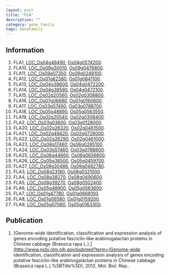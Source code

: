 ```yaml
---
layout: post
title: "FLA"
description: ""
category: gene family
tags: GeneFamily
---
```


## Information
1. FLA1, [LOC_Os04g48490](http://rice.plantbiology.msu.edu/cgi-bin/ORF_infopage.cgi?orf=LOC_Os04g48490), [Os04g0574200](http://rapdb.dna.affrc.go.jp/viewer/gbrowse_details/irgsp1?name=Os04g0574200).
2. FLA10, [LOC_Os09g30010](http://rice.plantbiology.msu.edu/cgi-bin/ORF_infopage.cgi?orf=LOC_Os09g30010), [Os09g0476800](http://rapdb.dna.affrc.go.jp/viewer/gbrowse_details/irgsp1?name=Os09g0476800).
3. FLA11, [LOC_Os09g07350](http://rice.plantbiology.msu.edu/cgi-bin/ORF_infopage.cgi?orf=LOC_Os09g07350), [Os09g0248100](http://rapdb.dna.affrc.go.jp/viewer/gbrowse_details/irgsp1?name=Os09g0248100).
4. FLA12, [LOC_Os01g62380](http://rice.plantbiology.msu.edu/cgi-bin/ORF_infopage.cgi?orf=LOC_Os01g62380), [Os01g0841100](http://rapdb.dna.affrc.go.jp/viewer/gbrowse_details/irgsp1?name=Os01g0841100).
5. FLA13, [LOC_Os04g39600](http://rice.plantbiology.msu.edu/cgi-bin/ORF_infopage.cgi?orf=LOC_Os04g39600), [Os04g0472200](http://rapdb.dna.affrc.go.jp/viewer/gbrowse_details/irgsp1?name=Os04g0472200).
6. FLA14, [LOC_Os04g39590](http://rice.plantbiology.msu.edu/cgi-bin/ORF_infopage.cgi?orf=LOC_Os04g39590), [Os04g0472100](http://rapdb.dna.affrc.go.jp/viewer/gbrowse_details/irgsp1?name=Os04g0472100).
7. FLA15, [LOC_Os02g20560](http://rice.plantbiology.msu.edu/cgi-bin/ORF_infopage.cgi?orf=LOC_Os02g20560), [Os02g0308800](http://rapdb.dna.affrc.go.jp/viewer/gbrowse_details/irgsp1?name=Os02g0308800).
8. FLA16, [LOC_Os07g06680](http://rice.plantbiology.msu.edu/cgi-bin/ORF_infopage.cgi?orf=LOC_Os07g06680), [Os07g0160600](http://rapdb.dna.affrc.go.jp/viewer/gbrowse_details/irgsp1?name=Os07g0160600).
9. FLA17, [LOC_Os03g57490](http://rice.plantbiology.msu.edu/cgi-bin/ORF_infopage.cgi?orf=LOC_Os03g57490), [Os03g0788700](http://rapdb.dna.affrc.go.jp/viewer/gbrowse_details/irgsp1?name=Os03g0788700).
10. FLA18, [LOC_Os05g48890](http://rice.plantbiology.msu.edu/cgi-bin/ORF_infopage.cgi?orf=LOC_Os05g48890), [Os05g0563550](http://rapdb.dna.affrc.go.jp/viewer/gbrowse_details/irgsp1?name=Os05g0563550).
11. FLA19, [LOC_Os02g20540](http://rice.plantbiology.msu.edu/cgi-bin/ORF_infopage.cgi?orf=LOC_Os02g20540), [Os02g0308400](http://rapdb.dna.affrc.go.jp/viewer/gbrowse_details/irgsp1?name=Os02g0308400).
12. FLA2, [LOC_Os03g03600](http://rice.plantbiology.msu.edu/cgi-bin/ORF_infopage.cgi?orf=LOC_Os03g03600), [Os03g0128000](http://rapdb.dna.affrc.go.jp/viewer/gbrowse_details/irgsp1?name=Os03g0128000).
13. FLA20, [LOC_Os02g26320](http://rice.plantbiology.msu.edu/cgi-bin/ORF_infopage.cgi?orf=LOC_Os02g26320), [Os02g0461500](http://rapdb.dna.affrc.go.jp/viewer/gbrowse_details/irgsp1?name=Os02g0461500).
14. FLA21, [LOC_Os02g49420](http://rice.plantbiology.msu.edu/cgi-bin/ORF_infopage.cgi?orf=LOC_Os02g49420), [Os02g0726000](http://rapdb.dna.affrc.go.jp/viewer/gbrowse_details/irgsp1?name=Os02g0726000).
15. FLA22, [LOC_Os02g26290](http://rice.plantbiology.msu.edu/cgi-bin/ORF_infopage.cgi?orf=LOC_Os02g26290), [Os02g0461000](http://rapdb.dna.affrc.go.jp/viewer/gbrowse_details/irgsp1?name=Os02g0461000).
16. FLA23, [LOC_Os06g17460](http://rice.plantbiology.msu.edu/cgi-bin/ORF_infopage.cgi?orf=LOC_Os06g17460), [Os06g0285100](http://rapdb.dna.affrc.go.jp/viewer/gbrowse_details/irgsp1?name=Os06g0285100).
17. FLA24, [LOC_Os03g57460](http://rice.plantbiology.msu.edu/cgi-bin/ORF_infopage.cgi?orf=LOC_Os03g57460), [Os03g0788600](http://rapdb.dna.affrc.go.jp/viewer/gbrowse_details/irgsp1?name=Os03g0788600).
18. FLA25, [LOC_Os06g44660](http://rice.plantbiology.msu.edu/cgi-bin/ORF_infopage.cgi?orf=LOC_Os06g44660), [Os06g0656800](http://rapdb.dna.affrc.go.jp/viewer/gbrowse_details/irgsp1?name=Os06g0656800).
19. FLA26, [LOC_Os05g38500](http://rice.plantbiology.msu.edu/cgi-bin/ORF_infopage.cgi?orf=LOC_Os05g38500), [Os05g0459700](http://rapdb.dna.affrc.go.jp/viewer/gbrowse_details/irgsp1?name=Os05g0459700).
20. FLA27, [LOC_Os09g30486](http://rice.plantbiology.msu.edu/cgi-bin/ORF_infopage.cgi?orf=LOC_Os09g30486), [Os09g0482780](http://rapdb.dna.affrc.go.jp/viewer/gbrowse_details/irgsp1?name=Os09g0482780).
21. FLA3, [LOC_Os08g23180](http://rice.plantbiology.msu.edu/cgi-bin/ORF_infopage.cgi?orf=LOC_Os08g23180), [Os08g0321000](http://rapdb.dna.affrc.go.jp/viewer/gbrowse_details/irgsp1?name=Os08g0321000).
22. FLA4, [LOC_Os08g38270](http://rice.plantbiology.msu.edu/cgi-bin/ORF_infopage.cgi?orf=LOC_Os08g38270), [Os08g0490600](http://rapdb.dna.affrc.go.jp/viewer/gbrowse_details/irgsp1?name=Os08g0490600).
23. FLA5, [LOC_Os08g39270](http://rice.plantbiology.msu.edu/cgi-bin/ORF_infopage.cgi?orf=LOC_Os08g39270), [Os08g0502400](http://rapdb.dna.affrc.go.jp/viewer/gbrowse_details/irgsp1?name=Os08g0502400).
24. FLA6, [LOC_Os05g48900](http://rice.plantbiology.msu.edu/cgi-bin/ORF_infopage.cgi?orf=LOC_Os05g48900), [Os05g0563600](http://rapdb.dna.affrc.go.jp/viewer/gbrowse_details/irgsp1?name=Os05g0563600).
25. FLA7, [LOC_Os01g47780](http://rice.plantbiology.msu.edu/cgi-bin/ORF_infopage.cgi?orf=LOC_Os01g47780), [Os01g0668100](http://rapdb.dna.affrc.go.jp/viewer/gbrowse_details/irgsp1?name=Os01g0668100).
26. FLA8, [LOC_Os01g06580](http://rice.plantbiology.msu.edu/cgi-bin/ORF_infopage.cgi?orf=LOC_Os01g06580), [Os01g0159200](http://rapdb.dna.affrc.go.jp/viewer/gbrowse_details/irgsp1?name=Os01g0159200).
27. FLA9, [LOC_Os05g07060](http://rice.plantbiology.msu.edu/cgi-bin/ORF_infopage.cgi?orf=LOC_Os05g07060), [Os05g0163300](http://rapdb.dna.affrc.go.jp/viewer/gbrowse_details/irgsp1?name=Os05g0163300).

## Publication
1. [Genome-wide identification, classification and expression analysis of genes encoding putative fasciclin-like arabinogalactan proteins in Chinese cabbage (Brassica rapa L.).](http://www.ncbi.nlm.nih.gov/pubmed?term=(Genome-wide identification, classification and expression analysis of genes encoding putative fasciclin-like arabinogalactan proteins in Chinese cabbage (Brassica rapa L.).%5BTitle%5D), 2012, Mol. Biol. Rep..


